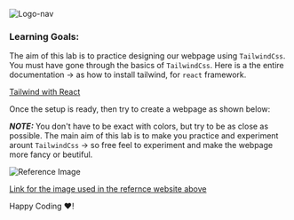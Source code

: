 ![Logo-nav](https://s3.ap-south-1.amazonaws.com/kalvi-education.github.io/front-end-web-development/Kalvium-Logo.png)


### Learning Goals:

The aim of this lab is to practice designing our webpage using `TailwindCss`.
You must have gone through the basics of `TailwindCss`. Here is a the entire documentation -> as how to install tailwind, for `react` framework. 

[Tailwind with React](https://tailwindcss.com/docs/guides/create-react-app)

Once the setup is ready, then try to create a webpage as shown below:

***NOTE:*** You don't have to be exact with colors, but try to be as close as possible. The main aim of this lab is to make you practice and experiment arount `TailwindCss` -> so free feel to experiment and make the webpage more fancy or beutiful.

![Reference Image](https://s3.ap-south-1.amazonaws.com/kalvi-education.github.io/front-end-web-development/tailwindcss-react.png)

[Link for the image used in the refernce website above](https://s3.ap-south-1.amazonaws.com/kalvi-education.github.io/front-end-web-development/Kalvium-Logo.png)

Happy Coding ❤️!
